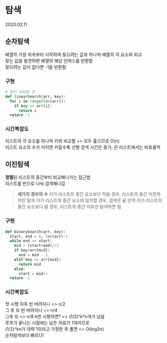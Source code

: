 # 탐색
2020.02.11

## 순차탐색
배열의 가장 좌측부터 시작하여 찾으려는 값과 하나씩 배열의 각 요소와 비교  
찾는 값을 발견하면 배열의 해당 인덱스를 반환함  
찾으려는 값이 없다면 -1을 반환함  

### 구현
```python
# 많이 보았을 것
def linearSearch(arr, key):
  for i in range(len(arr)):
    if key == arr[i]:
      return i
  return -1
```

### 시간복잡도
리스트의 각 요소를 하나씩 키와 비교함 => 모두 훑으므로 O(n)  
리스트 요소의 수가 커지면 커질수록 선형 검색 시간은 증가, 큰 리스트에서는 비효율적


## 이진탐색
**정렬**된 리스트의 중간부터 비교해나가는 접근법  
리스트를 반으로 나눠 검색해나감
>**세가지 경우의 수** 
키가 리스트의 중간 요소보다 작을 경우, 리스트의 중간 이전까지만 탐색
키가 리스트의 중간 요소와 일치할 경우, 검색은 끝
만약 키가 리스트의 중간 요소보다 클 경우, 리스트의 중간 이후만 탐색하면 됨

### 구현
```python
def binarySearch(arr, key):
  start, end = 0, len(arr)-1
  while end >= start:
    mid = (start+end)//2
    if key<arr[mid]:
      end = mid - 1
    elif key == arr[mid]:
      return mid
    else:
      start = mid+1
  return -1
```
### 시간복잡도
첫 시행 이후 반 버려지니 => n/2  
그 후 또 반 버려지니 => n/4  
그후 또 => n/8
k번 시행하면? => (1/2)^k*n개가 남음  
루프가 끝나는 시점에는 남은 자료가 1개이므로  
(1/2)^kn가 대략 1이라고 가정한 후 풀면 => O(log2n)  
순차탐색보다 빠르다!
